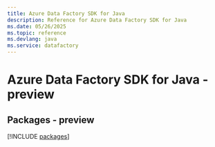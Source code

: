 ```yaml
---
title: Azure Data Factory SDK for Java
description: Reference for Azure Data Factory SDK for Java
ms.date: 05/26/2025
ms.topic: reference
ms.devlang: java
ms.service: datafactory
---
```

# Azure Data Factory SDK for Java - preview
## Packages - preview
[!INCLUDE [packages](data-factory-index.md)]